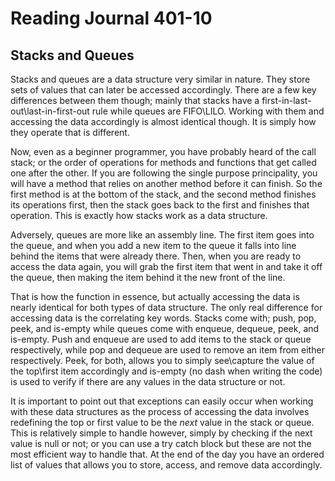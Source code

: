 # Reading Journal 401-10

## Stacks and Queues

Stacks and queues are a data structure very similar in nature.  They store sets of values that can later be accessed accordingly.  There are a few key differences between them though; mainly that stacks have a first-in-last-out\last-in-first-out rule while queues are FIFO\LILO.  Working with them and accessing the data accordingly is almost identical though.  It is simply how they operate that is different.

Now, even as a beginner programmer, you have probably heard of the call stack; or the order of operations for methods and functions that get called one after the other.  If you are following the single purpose principality, you will have a method that relies on another method before it can finish.  So the first method is at the bottom of the stack, and the second method finishes its operations first, then the stack goes back to the first and finishes that operation.  This is exactly how stacks work as a data structure.

Adversely, queues are more like an assembly line.  The first item goes into the queue, and when you add a new item to the queue it falls into line behind the items that were already there.  Then, when you are ready to access the data again, you will grab the first item that went in and take it off the queue, then making the item behind it the new front of the line.

That is how the function in essence, but actually accessing the data is nearly identical for both types of data structure.  The only real difference for accessing data is the correlating key words.  Stacks come with; push, pop, peek, and is-empty while queues come with enqueue, dequeue, peek, and is-empty.  Push and enqueue are used to add items to the stack or queue respectively, while pop and dequeue are used to remove an item from either respectively.  Peek, for both, allows you to simply see\capture the value of the top\first item accordingly and is-empty \(no dash when writing the code\) is used to verify if there are any values in the data structure or not.

It is important to point out that exceptions can easily occur when working with these data structures as the process of accessing the data involves redefining the top or first value to be the *next* value in the stack or queue.  This is relatively simple to handle however, simply by checking if the next value is null or not; or you can use a try catch block but these are not the most efficient way to handle that.  At the end of the day you have an ordered list of values that allows you to store, access, and remove data accordingly.